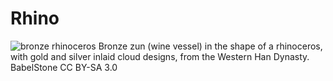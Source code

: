 # Rhino

![bronze rhinoceros](https://upload.wikimedia.org/wikipedia/commons/d/dd/Bronze_rhinoceros_wine_vessel.jpg)
Bronze zun (wine vessel) in the shape of a rhinoceros, with gold and silver inlaid cloud designs, from the Western Han Dynasty. BabelStone CC BY-SA 3.0